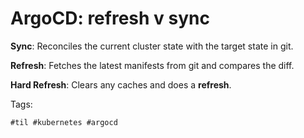 # ArgoCD: refresh v sync

**Sync**: Reconciles the current cluster state with the target state in git.

**Refresh**: Fetches the latest manifests from git and compares the diff.

**Hard Refresh**: Clears any caches and does a **refresh**.

Tags:

    #til #kubernetes #argocd 


